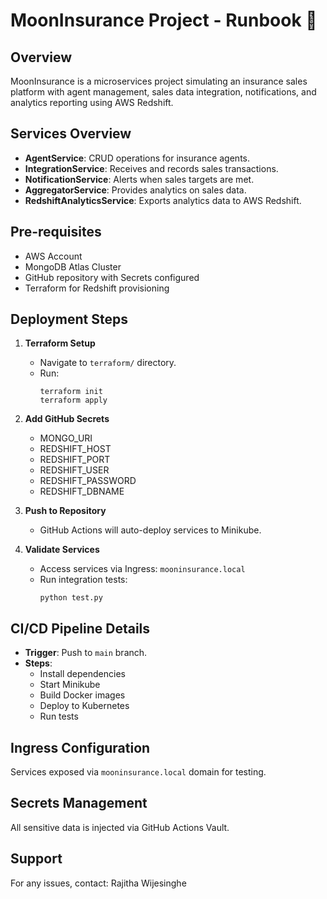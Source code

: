 
# MoonInsurance Project - Runbook 📖

## Overview

MoonInsurance is a microservices project simulating an insurance sales platform with agent management, sales data integration, notifications, and analytics reporting using AWS Redshift.

## Services Overview

- **AgentService**: CRUD operations for insurance agents.
- **IntegrationService**: Receives and records sales transactions.
- **NotificationService**: Alerts when sales targets are met.
- **AggregatorService**: Provides analytics on sales data.
- **RedshiftAnalyticsService**: Exports analytics data to AWS Redshift.

## Pre-requisites

- AWS Account
- MongoDB Atlas Cluster
- GitHub repository with Secrets configured
- Terraform for Redshift provisioning

## Deployment Steps

1. **Terraform Setup**
   - Navigate to `terraform/` directory.
   - Run:
     ```
     terraform init
     terraform apply
     ```

2. **Add GitHub Secrets**
   - MONGO_URI
   - REDSHIFT_HOST
   - REDSHIFT_PORT
   - REDSHIFT_USER
   - REDSHIFT_PASSWORD
   - REDSHIFT_DBNAME

3. **Push to Repository**
   - GitHub Actions will auto-deploy services to Minikube.

4. **Validate Services**
   - Access services via Ingress: `mooninsurance.local`
   - Run integration tests:
     ```
     python test.py
     ```

## CI/CD Pipeline Details

- **Trigger**: Push to `main` branch.
- **Steps**:
  - Install dependencies
  - Start Minikube
  - Build Docker images
  - Deploy to Kubernetes
  - Run tests

## Ingress Configuration

Services exposed via `mooninsurance.local` domain for testing.

## Secrets Management

All sensitive data is injected via GitHub Actions Vault.

## Support

For any issues, contact:
Rajitha Wijesinghe
